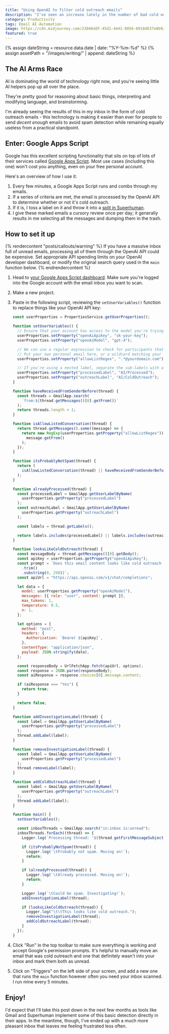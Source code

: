 ```yaml
---
title: "Using OpenAI to filter cold outreach emails"
description: "I've seen an increase lately in the number of bad cold outreach I've received. Let's use AI to detect and filter them out!"
category: Productivity
tags: Email AI Automation
image: https://cdn.midjourney.com/23046ddf-45d1-4441-8056-0918d637e8b9/0_1.png
featured: true
---
```


{% assign dateString = resource.data.date | date: "%Y-%m-%d" %}
{% assign assetPath = "/images/writing/" | append: dateString %}

## The AI Arms Race

AI is dominating the world of technology right now, and you're seeing little AI helpers pop up all over the place.

They're pretty good for reasoning about basic things, interpreting and modifying language, and brainstorming.

I'm already seeing the results of this in my inbox in the form of cold outreach emails - this technology is making it easier than ever for people to send _decent enough_ emails to avoid spam detection while remaining equally useless from a practical standpoint.

## Enter: Google Apps Script

Google has this excellent scripting functionality that sits on top of lots of their services called [Google Apps Script](https://developers.google.com/apps-script). Most use cases (including this one) won't cost you anything, even on your free personal account.

Here's an overview of how I use it:

1. Every few minutes, a Google Apps Script runs and combs through my emails.
1. If a series of criteria are met, the email is processed by the OpenAI API to determine whether or not it's cold outreach.
1. If it is, I toss a label on it and throw it into a [split in Superhuman](https://blog.superhuman.com/how-to-split-your-inbox-in-superhuman/).
1. I give these marked emails a cursory review once per day; it generally results in me selecting all the messages and dumping them in the trash.

## How to set it up

{% rendercontent "posts/callouts/warning" %}
If you have a massive inbox full of unread emails, processing all of them through the OpenAI API could be expensive. Set appropriate API spending limits on your OpenAI developer dashboard, or modify the original search query used in the `main` function below.
{% endrendercontent %}

1. Head to [your Google Apps Script dashboard](https://script.google.com/home). Make sure you're logged into the Google account with the email inbox you want to scan.
1. Make a new project.
1. Paste in the following script, reviewing the `setUserVariables()` function to replace things like your OpenAI API key:

   ```javascript
   const userProperties = PropertiesService.getUserProperties();

   function setUserVariables() {
     // Ensure that your account has access to the model you're trying to use.
     userProperties.setProperty("openAiApiKey", "sk-your-key");
     userProperties.setProperty("openAiModel", "gpt-4");

     // We can use a regular expression to check for participants that should always flag a conversation as valid
     // Put your own personal email here, or a wildcard matching your company's domain
     userProperties.setProperty("allowListRegex", ".*@yourdomain.com");

     // If you're using a nested label, separate the sub-labels with a slash like 'AI/Processed'
     userProperties.setProperty("processedLabel", "AI/Processed");
     userProperties.setProperty("outreachLabel", "AI/ColdOutreach");
   }

   function haveReceivedFromSenderBefore(thread) {
     const threads = GmailApp.search(
       `from:${thread.getMessages()[0].getFrom()}`
     );
     return threads.length > 1;
   }

   function isAllowListedConversation(thread) {
     return thread.getMessages().some((message) => {
       return new RegExp(userProperties.getProperty("allowListRegex")).test(
         message.getFrom()
       );
     });
   }

   function itsProbablyNotSpam(thread) {
     return (
       isAllowListedConversation(thread) || haveReceivedFromSenderBefore(thread)
     );
   }

   function alreadyProcessed(thread) {
     const processedLabel = GmailApp.getUserLabelByName(
       userProperties.getProperty("processedLabel")
     );
     const outreachLabel = GmailApp.getUserLabelByName(
       userProperties.getProperty("outreachLabel")
     );

     const labels = thread.getLabels();

     return labels.includes(processedLabel) || labels.includes(outreachLabel);
   }

   function looksLikeColdOutreach(thread) {
     const messageBody = thread.getMessages()[0].getBody();
     const apiKey = userProperties.getProperty("openAiApiKey");
     const prompt = `Does this email content looks like cold outreach from a company I don't know? Answer with one word, "Yes" or "No"\n\n ${messageBody
       .trim()
       .substring(0, 250)}`;
     const apiUrl = "https://api.openai.com/v1/chat/completions";

     let data = {
       model: userProperties.getProperty("openAiModel"),
       messages: [{ role: "user", content: prompt }],
       max_tokens: 1,
       temperature: 0.5,
       n: 1,
     };

     let options = {
       method: "post",
       headers: {
         Authorization: `Bearer ${apiKey}`,
       },
       contentType: "application/json",
       payload: JSON.stringify(data),
     };

     const responseBody = UrlFetchApp.fetch(apiUrl, options);
     const response = JSON.parse(responseBody);
     const aiResponse = response.choices[0].message.content;

     if (aiResponse === "Yes") {
       return true;
     }

     return false;
   }

   function addInvestigationLabel(thread) {
     const label = GmailApp.getUserLabelByName(
       userProperties.getProperty("processedLabel")
     );
     thread.addLabel(label);
   }

   function removeInvestigationLabel(thread) {
     const label = GmailApp.getUserLabelByName(
       userProperties.getProperty("processedLabel")
     );
     thread.removeLabel(label);
   }

   function addColdOutreachLabel(thread) {
     const label = GmailApp.getUserLabelByName(
       userProperties.getProperty("outreachLabel")
     );
     thread.addLabel(label);
   }

   function main() {
     setUserVariables();

     const inboxThreads = GmailApp.search("in:inbox is:unread");
     inboxThreads.forEach((thread) => {
       Logger.log(`Processing thread: '${thread.getFirstMessageSubject()}'`);

       if (itsProbablyNotSpam(thread)) {
         Logger.log(`\tProbably not spam. Moving on!`);
         return;
       }

       if (alreadyProcessed(thread)) {
         Logger.log(`\tAlready processed. Moving on!`);
         return;
       }

       Logger.log(`\tCould be spam. Investigating!`);
       addInvestigationLabel(thread);

       if (looksLikeColdOutreach(thread)) {
         Logger.log("\t\tThis looks like cold outreach.");
         removeInvestigationLabel(thread);
         addColdOutreachLabel(thread);
       }
     });
   }
   ```

1. Click "Run" in the top toolbar to make sure everything is working and accept Google's permission prompts. It's helpful to manually move an email that was cold outreach and one that definitely wasn't into your inbox and mark them both as unread.
1. Click on "Triggers" on the left side of your screen, and add a new one that runs the `main` function however often you need your inbox scanned. I run mine every 5 minutes.

## Enjoy!

I'd expect that I'll take this post down in the next few months as tools like Gmail and Superhuman implement some of this basic detection directly in their apps. In the meantime, though, I've ended up with a much more pleasant inbox that leaves me feeling frustrated less often.
